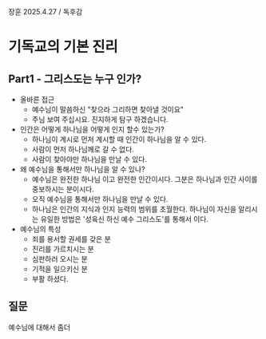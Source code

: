 장훈 2025.4.27 / 독후감  

# 기독교의 기본 진리

## Part1  - 그리스도는 누구 인가? 
* 올바른 접근
  * 예수님이 말씀하신 "찾으라 그리하면 찾아낼 것이요"
  * 주님 보여 주십시요. 진지하게 탐구 하겠습니다. 
* 인간은 어떻게 하나님을 어떻게 인지 할수 있는가? 
  * 하나님이 계시로 먼저 계시할 때 인간이 하나님을 알 수 있다.
  * 사람이 먼저 하나님께로 갈 수 없다.
  * 사람이 찾아야만 하나님을 만날 수 있다. 
* 왜 예수님을 통해서만 하나님을 알 수 있나?
  *  예수님은 완전한 하나님 이고 완전한 인간이시다. 그분은 하나님과 인간 사이를 중보하시는 분이시다.
  *  오직 예수님을 통해서만 하나님을 만날 수 있다.
  *  하나님은 인간의 지식과 인지 능력의 범위를 초월한다. 하나님이 자신을 알리시는 유일한 방법은 '성육신 하신 예수 그리스도'를 통해서 이다. 
* 예수님의 특성
  * 죄를 용서할 권세를 갖은 분
  * 진리를 가르치시는 분
  * 심판하러 오시는 분
  * 기적을 일으키신 분  
  * 부활 하셨다.
 
## 질문
예수님에 대해서 좀더 
